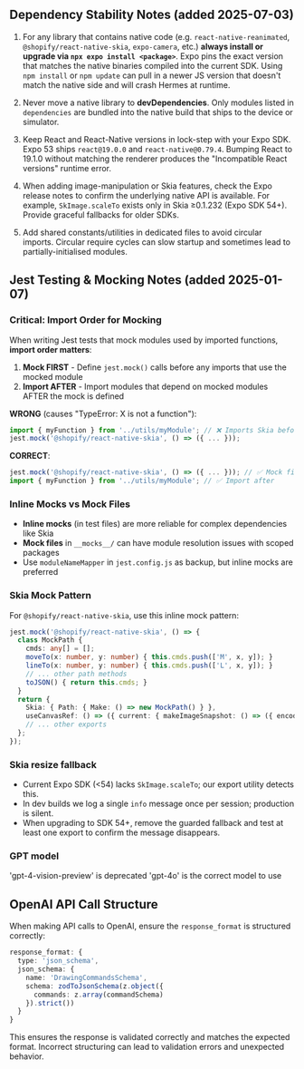 ## Dependency Stability Notes (added 2025-07-03)

1. For any library that contains native code (e.g. `react-native-reanimated`, `@shopify/react-native-skia`, `expo-camera`, etc.) **always install or upgrade via `npx expo install <package>`**.  Expo pins the exact version that matches the native binaries compiled into the current SDK.  Using `npm install` or `npm update` can pull in a newer JS version that doesn't match the native side and will crash Hermes at runtime.

2. Never move a native library to **devDependencies**.  Only modules listed in `dependencies` are bundled into the native build that ships to the device or simulator.

3. Keep React and React-Native versions in lock-step with your Expo SDK.  Expo 53 ships `react@19.0.0` and `react-native@0.79.4`.  Bumping React to 19.1.0 without matching the renderer produces the "Incompatible React versions" runtime error.

4. When adding image-manipulation or Skia features, check the Expo release notes to confirm the underlying native API is available.  For example, `SkImage.scaleTo` exists only in Skia ≥0.1.232 (Expo SDK 54+).  Provide graceful fallbacks for older SDKs.

5. Add shared constants/utilities in dedicated files to avoid circular imports.  Circular require cycles can slow startup and sometimes lead to partially-initialised modules.

## Jest Testing & Mocking Notes (added 2025-01-07)

### Critical: Import Order for Mocking
When writing Jest tests that mock modules used by imported functions, **import order matters**:

1. **Mock FIRST** - Define `jest.mock()` calls before any imports that use the mocked module
2. **Import AFTER** - Import modules that depend on mocked modules AFTER the mock is defined

**WRONG** (causes "TypeError: X is not a function"):
```typescript
import { myFunction } from '../utils/myModule'; // ❌ Imports Skia before mock is set up
jest.mock('@shopify/react-native-skia', () => ({ ... }));
```

**CORRECT**:
```typescript
jest.mock('@shopify/react-native-skia', () => ({ ... })); // ✅ Mock first
import { myFunction } from '../utils/myModule'; // ✅ Import after
```

### Inline Mocks vs Mock Files
- **Inline mocks** (in test files) are more reliable for complex dependencies like Skia
- **Mock files** in `__mocks__/` can have module resolution issues with scoped packages
- Use `moduleNameMapper` in `jest.config.js` as backup, but inline mocks are preferred

### Skia Mock Pattern
For `@shopify/react-native-skia`, use this inline mock pattern:
```typescript
jest.mock('@shopify/react-native-skia', () => {
  class MockPath {
    cmds: any[] = [];
    moveTo(x: number, y: number) { this.cmds.push(['M', x, y]); }
    lineTo(x: number, y: number) { this.cmds.push(['L', x, y]); }
    // ... other path methods
    toJSON() { return this.cmds; }
  }
  return {
    Skia: { Path: { Make: () => new MockPath() } },
    useCanvasRef: () => ({ current: { makeImageSnapshot: () => ({ encodeToBytes: () => new Uint8Array(5000) }) } }),
    // ... other exports
  };
});
```

### Skia resize fallback
* Current Expo SDK (<54) lacks `SkImage.scaleTo`; our export utility detects this.
* In dev builds we log a single `info` message once per session; production is silent.
* When upgrading to SDK 54+, remove the guarded fallback and test at least one export to confirm the message disappears.

### GPT model
'gpt-4-vision-preview' is deprecated
'gpt-4o' is the correct model to use

## OpenAI API Call Structure

When making API calls to OpenAI, ensure the `response_format` is structured correctly:

```typescript
response_format: {
  type: 'json_schema',
  json_schema: {
    name: 'DrawingCommandsSchema',
    schema: zodToJsonSchema(z.object({
      commands: z.array(commandSchema)
    }).strict())
  }
}
```

This ensures the response is validated correctly and matches the expected format. Incorrect structuring can lead to validation errors and unexpected behavior.